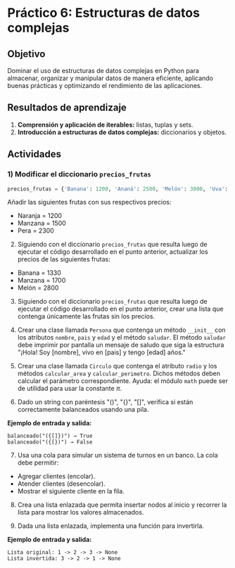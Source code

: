 # Práctico 6: Estructuras de datos complejas

## Objetivo
Dominar el uso de estructuras de datos complejas en Python para almacenar, organizar y manipular datos de manera eficiente, aplicando buenas prácticas y optimizando el rendimiento de las aplicaciones.

## Resultados de aprendizaje
1. **Comprensión y aplicación de iterables:** listas, tuplas y sets.
2. **Introducción a estructuras de datos complejas:** diccionarios y objetos.

## Actividades
### 1) Modificar el diccionario `precios_frutas`
```python
precios_frutas = {'Banana': 1200, 'Ananá': 2500, 'Melón': 3000, 'Uva': 1450}
```
Añadir las siguientes frutas con sus respectivos precios:
* Naranja = 1200
* Manzana = 1500
* Pera = 2300

2) Siguiendo con el diccionario `precios_frutas` que resulta luego de ejecutar el código desarrollado en el punto anterior, actualizar los precios de las siguientes frutas:
* Banana = 1330
* Manzana = 1700
* Melón = 2800

3) Siguiendo con el diccionario `precios_frutas` que resulta luego de ejecutar el código desarrollado en el punto anterior, crear una lista que contenga únicamente las frutas sin los precios.

4) Crear una clase llamada `Persona` que contenga un método `__init__` con los atributos `nombre`, `pais` y `edad` y el método `saludar`. El método `saludar` debe imprimir por pantalla un mensaje de saludo que siga la estructura "¡Hola! Soy [nombre], vivo en [pais] y tengo [edad] años."

5) Crear una clase llamada `Circulo` que contenga el atributo `radio` y los métodos `calcular_area` y `calcular_perimetro`. Dichos métodos deben calcular el parámetro correspondiente.
   Ayuda: el módulo `math` puede ser de utilidad para usar la constante $\pi$.

6) Dado un string con paréntesis "()", "{}", "[]", verifica si están correctamente balanceados usando una pila.

**Ejemplo de entrada y salida:**
```
balanceado("({[]})") → True
balanceado("({[})") → False
```
7) Usa una cola para simular un sistema de turnos en un banco. La cola debe permitir:
* Agregar clientes (encolar).
* Atender clientes (desencolar).
* Mostrar el siguiente cliente en la fila.

8) Crea una lista enlazada que permita insertar nodos al inicio y recorrer la lista para mostrar los valores almacenados.

9) Dada una lista enlazada, implementa una función para invertirla.

**Ejemplo de entrada y salida:**
```
Lista original: 1 -> 2 -> 3 -> None
Lista invertida: 3 -> 2 -> 1 -> None
```